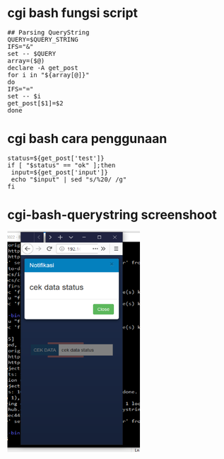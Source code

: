 # cgi bash fungsi script
<pre>
## Parsing QueryString
QUERY=$QUERY_STRING
IFS="&"
set -- $QUERY
array=($@)
declare -A get_post
for i in "${array[@]}"
do
IFS="="
set -- $i
get_post[$1]=$2
done
</pre>

# cgi bash cara penggunaan
<pre>
status=${get_post['test']}
if [ "$status" == "ok" ];then
 input=${get_post['input']}
 echo "$input" | sed "s/%20/ /g"
fi
</pre>

# cgi-bash-querystring screenshoot
<img height="500" width="300" src="ss.PNG"></img>
